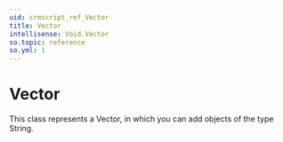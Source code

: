 ```yaml
---
uid: crmscript_ref_Vector
title: Vector
intellisense: Void.Vector
so.topic: reference
so.yml: 1
---
```


# Vector

This class represents a Vector, in which you can add objects of the type String.

